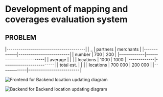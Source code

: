 # Development of mapping and coverages evaluation system

## PROBLEM

|----------------------------------------|
|      \_     |  partners  |  merchants  |
|-------------|--------------------------|
|   number    |    700     |    200      |
|-------------|--------------------------|
|   average   |            |             |
|  locations  |    1000    |    1000     |
|-------------|--------------------------|
| total est.  |            |             |
|  locations  |  700 000   |  200 000    |
|-------------|--------------------------|


![Frontend for Backend location updating diagram](http://www.plantuml.com/plantuml/proxy?cache=no&idx=0&src=https://raw.githubusercontent.com/PapevisO/1Hg5IooAWCmCGQu04cXAuevjFTeV6tdikA9oQmbwfD5k/master/diagram.puml)

![Backend for Backend location updating diagram](http://www.plantuml.com/plantuml/proxy?cache=no&idx=1&src=https://raw.githubusercontent.com/PapevisO/1Hg5IooAWCmCGQu04cXAuevjFTeV6tdikA9oQmbwfD5k/master/diagram.puml)
